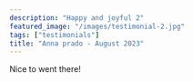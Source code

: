 ```yaml
---
description: "Happy and joyful 2"
featured_image: "/images/testimonial-2.jpg"
tags: ["testimonials"]
title: "Anna prado - August 2023"
---
```


Nice to went there!
